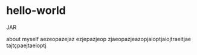# hello-world
JAR

about myself aezeopazejaz ezjepazjeop zjaeopazjeazopjaioptjaiojtraeitjae tajtçpaejtaeioptj
